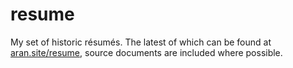 # resume
My set of historic résumés. The latest of which can be found at [aran.site/resume](https://aran.site/resume), source documents are included where possible.
